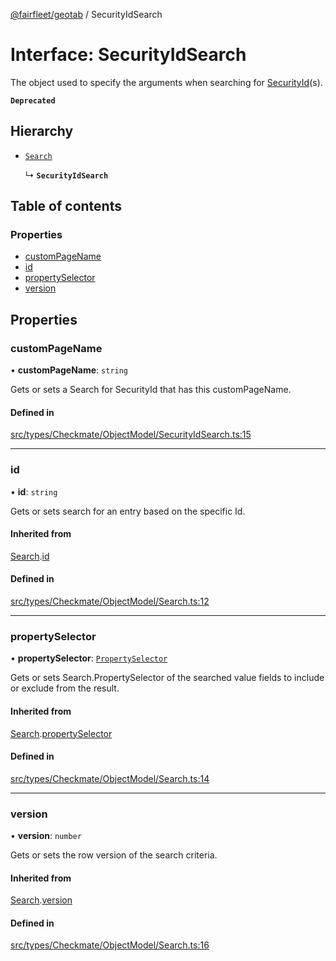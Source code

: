 [@fairfleet/geotab](../README.md) / SecurityIdSearch

# Interface: SecurityIdSearch

The object used to specify the arguments when searching for
 [SecurityId](SecurityId.md)(s).

**`Deprecated`**

## Hierarchy

- [`Search`](Search.md)

  ↳ **`SecurityIdSearch`**

## Table of contents

### Properties

- [customPageName](SecurityIdSearch.md#custompagename)
- [id](SecurityIdSearch.md#id)
- [propertySelector](SecurityIdSearch.md#propertyselector)
- [version](SecurityIdSearch.md#version)

## Properties

### customPageName

• **customPageName**: `string`

Gets or sets a Search for SecurityId that has this customPageName.

#### Defined in

[src/types/Checkmate/ObjectModel/SecurityIdSearch.ts:15](https://github.com/fairfleet/geotab/blob/b682f10/src/types/Checkmate/ObjectModel/SecurityIdSearch.ts#L15)

___

### id

• **id**: `string`

Gets or sets search for an entry based on the specific Id.

#### Inherited from

[Search](Search.md).[id](Search.md#id)

#### Defined in

[src/types/Checkmate/ObjectModel/Search.ts:12](https://github.com/fairfleet/geotab/blob/b682f10/src/types/Checkmate/ObjectModel/Search.ts#L12)

___

### propertySelector

• **propertySelector**: [`PropertySelector`](PropertySelector.md)

Gets or sets Search.PropertySelector of the searched value fields to include or exclude from the result.

#### Inherited from

[Search](Search.md).[propertySelector](Search.md#propertyselector)

#### Defined in

[src/types/Checkmate/ObjectModel/Search.ts:14](https://github.com/fairfleet/geotab/blob/b682f10/src/types/Checkmate/ObjectModel/Search.ts#L14)

___

### version

• **version**: `number`

Gets or sets the row version of the search criteria.

#### Inherited from

[Search](Search.md).[version](Search.md#version)

#### Defined in

[src/types/Checkmate/ObjectModel/Search.ts:16](https://github.com/fairfleet/geotab/blob/b682f10/src/types/Checkmate/ObjectModel/Search.ts#L16)
